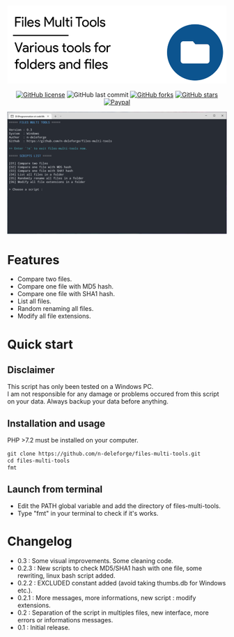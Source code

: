 ![Header](/docs/header.png)

<div align="center">

[![GitHub license](https://img.shields.io/github/license/n-deleforge/files-multi-tools?style=for-the-badge)](https://github.com/n-deleforge/files-multi-tools/blob/main/LICENCE)
![GitHub last commit](https://img.shields.io/github/last-commit/n-deleforge/files-multi-tools?style=for-the-badge)
[![GitHub forks](https://img.shields.io/github/forks/n-deleforge/files-multi-tools?style=for-the-badge)](https://github.com/n-deleforge/files-multi-tools/network)
[![GitHub stars](https://img.shields.io/github/stars/n-deleforge/files-multi-tools?style=for-the-badge)](https://github.com/n-deleforge/files-multi-tools/stargazers)
[![Paypal](https://img.shields.io/badge/DONATE-PAYPAL.ME-lightgrey?style=for-the-badge)](https://www.paypal.com/paypalme/nicolasdeleforge)

</div>

![Screenshot](/docs/screenshot.png)

# Features

- Compare two files.
- Compare one file with MD5 hash.
- Compare one file with SHA1 hash.
- List all files.
- Random renaming all files.
 - Modify all file extensions.

# Quick start
## Disclaimer

This script has only been tested on a Windows PC.  
I am not responsible for any damage or problems occured from this script on your data. Always backup your data before anything.

## Installation and usage

PHP >7.2 must be installed on your computer.

```
git clone https://github.com/n-deleforge/files-multi-tools.git
cd files-multi-tools
fmt
```

## Launch from terminal

- Edit the PATH global variable and add the directory of files-multi-tools.
- Type "fmt" in your terminal to check if it's works.

# Changelog

- 0.3 : Some visual improvements. Some cleaning code.
- 0.2.3 : New scripts to check MD5/SHA1 hash with one file, some rewriting, linux bash script added.
- 0.2.2 : EXCLUDED constant added (avoid taking thumbs.db for Windows etc.).
- 0.2.1 : More messages, more informations, new script : modify extensions.
- 0.2 : Separation of the script in multiples files, new interface, more errors or informations messages.
- 0.1 : Initial release.
